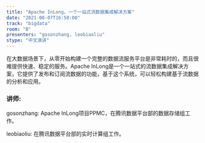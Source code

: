 ```yaml
---
title: "Apache InLong，一个一站式流数据集成解决方案"
date: "2021-08-07T16:50:00" 
track: "bigdata"
room: "B"
presenters: "gosonzhang, leobiaoliu"
stype: "中文演讲"
---
```

在大数据场景下，从零开始构建一个完整的数据流服务平台是非常耗时的，而且很难提供快速、稳定的服务。Apache InLong是一个一站式的流数据集成解决方案，它提供了发布和订阅流数据的功能，基于这个系统，可以轻松构建基于流数据的分析和应用。
 ### 讲师: 
 gosonzhang: Apache InLong项目PPMC，在腾讯数据平台部的数据存储组工作。

leobiaoliu: 在腾讯数据平台部的实时计算组工作。